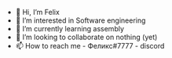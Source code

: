 - 👋 Hi, I’m Felix
- 👀 I’m interested in Software engineering 
- 🌱 I’m currently learning assembly 
- 💞️ I’m looking to collaborate on nothing (yet)
- 📫 How to reach me - Феликс#7777 - discord

<!---
F3l1xxxx/F3l1xxxx is a ✨ special ✨ repository because its `README.md` (this file) appears on your GitHub profile.
You can click the Preview link to take a look at your changes.
--->
